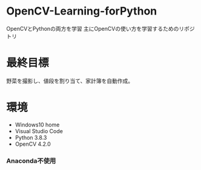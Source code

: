 # OpenCV-Learning-forPython
OpenCVとPythonの両方を学習
主にOpenCVの使い方を学習するためのリポジトリ

# 最終目標
野菜を撮影し、値段を割り当て、家計簿を自動作成。


# 環境
* Windows10 home
* Visual Studio Code 
* Python 3.8.3
* OpenCV 4.2.0

### Anaconda不使用

